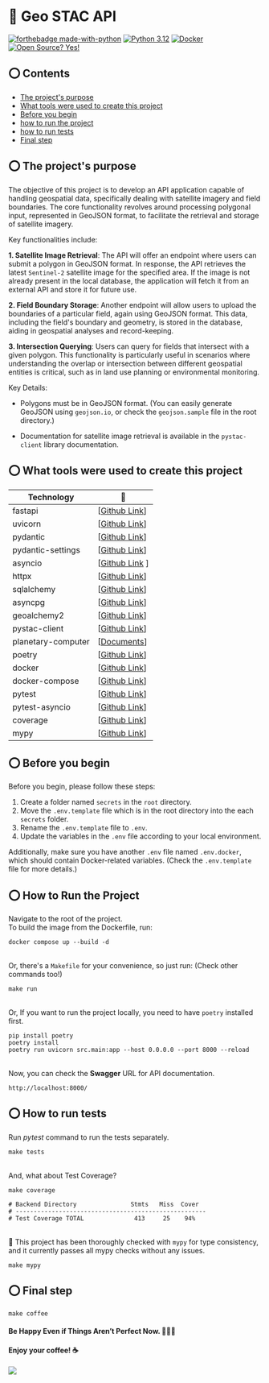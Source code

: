 # 🤖 Geo STAC API
[![forthebadge made-with-python](https://forthebadge.com/images/badges/made-with-python.svg)](https://www.python.org/)
[![Python 3.12](https://img.shields.io/badge/python-3.12-blue.svg)](https://www.python.org/downloads/release/python-390/) [![Docker](https://badgen.net/badge/icon/docker?icon=docker&label)](https://https://docker.com/) [![Open Source? Yes!](https://badgen.net/badge/Open%20Source%20%3F/Yes%21/blue?icon=github)](https://github.com/Naereen/badges/)


## ⭕ Contents
- [The project's purpose](#-the-project's-purpose)
- [What tools were used to create this project](#-what-tools-were-used-to-create-this-project)
- [Before you begin](#-before-you-begin)
- [how to run the project](#-how-to-run-the-project)
- [how to run tests](#-how-to-run-tests)
- [Final step](#-final-step)


## ⭕ The project's purpose
The objective of this project is to develop an API application capable of handling geospatial data, specifically dealing with satellite imagery and field boundaries. The core functionality revolves around processing polygonal input, represented in GeoJSON format, to facilitate the retrieval and storage of satellite imagery.

Key functionalities include:

**1. Satellite Image Retrieval**: The API will offer an endpoint where users can submit a polygon in GeoJSON format. In response, the API retrieves the latest `Sentinel-2` satellite image for the specified area. If the image is not already present in the local database, the application will fetch it from an external API and store it for future use.

**2. Field Boundary Storage**: Another endpoint will allow users to upload the boundaries of a particular field, again using GeoJSON format. This data, including the field's boundary and geometry, is stored in the database, aiding in geospatial analyses and record-keeping.

**3. Intersection Querying**: Users can query for fields that intersect with a given polygon. This functionality is particularly useful in scenarios where understanding the overlap or intersection between different geospatial entities is critical, such as in land use planning or environmental monitoring.

Key Details:

- Polygons must be in GeoJSON format. (You can easily generate GeoJSON using `geojson.io`, or check the `geojson.sample` file in the root directory.)

- Documentation for satellite image retrieval is available in the `pystac-client` library documentation.


## ⭕ What tools were used to create this project
| Technology         |    🔗             |
| -----------------  | ----------------- |
| fastapi            | [[Github Link](https://github.com/tiangolo/fastapi)] |
| uvicorn            | [[Github Link](https://github.com/encode/uvicorn)] |
| pydantic           | [[Github Link](https://github.com/pydantic/pydantic)] |
| pydantic-settings  | [[Github Link](https://github.com/pydantic/pydantic-settings)]  |
| asyncio            | [[Github Link](https://github.com/python/cpython/blob/main/Doc/library/asyncio.rst) ] |
| httpx              | [[Github Link](https://github.com/encode/httpx/)] |
| sqlalchemy         | [[Github Link](https://github.com/sqlalchemy/sqlalchemy)] |
| asyncpg            | [[Github Link](https://github.com/MagicStack/asyncpg)] |
| geoalchemy2        | [[Github Link](https://github.com/geoalchemy/geoalchemy2)] |
| pystac-client      | [[Github Link](https://github.com/stac-utils/pystac-client)] |
| planetary-computer | [[Documents](https://planetarycomputer.microsoft.com/docs/quickstarts/reading-stac/)] |
| poetry             | [[Github Link](https://github.com/python-poetry/poetry)] |
| docker             | [[Github Link](https://github.com/docker-library/python)] |
| docker-compose     | [[Github Link](https://github.com/docker/compose)] |
| pytest             | [[Github Link](https://github.com/pytest-dev/pytest)] |
| pytest-asyncio     | [[Github Link](https://github.com/pytest-dev/pytest-asyncio)] |
| coverage           | [[Github Link](https://github.com/nedbat/coveragepy?tab=readme-ov-file)] |
| mypy               | [[Github Link](https://github.com/python/mypy)] |


## ⭕ Before you begin
Before you begin, please follow these steps:

1. Create a folder named `secrets` in the `root` directory.
2. Move the `.env.template` file which is in the root directory into the each `secrets` folder.
3. Rename the `.env.template` file to `.env`.
4. Update the variables in the `.env` file according to your local environment.

Additionally, make sure you have another `.env` file named `.env.docker`, which should contain Docker-related variables. (Check the `.env.template` file for more details.)


## ⭕ How to Run the Project
Navigate to the root of the project. <br>
To build the image from the Dockerfile, run:
```commandline
docker compose up --build -d
```

<br>Or, there's a `Makefile` for your convenience, so just run: (Check other commands too!)
```commandline
make run
```

<br>Or, If you want to run the project locally, you need to have `poetry` installed first.
```commandline
pip install poetry
poetry install
poetry run uvicorn src.main:app --host 0.0.0.0 --port 8000 --reload
```

<br>Now, you can check the **Swagger** URL for API documentation.
```commandline
http://localhost:8000/
```


## ⭕ How to run tests
Run _pytest_ command to run the tests separately.<br>
```commandline
make tests
```

<br>And, what about Test Coverage?
```commandline
make coverage

# Backend Directory               Stmts   Miss  Cover
# -----------------------------------------------------
# Test Coverage TOTAL              413     25    94%
```

<br>🌟 This project has been thoroughly checked with `mypy` for type consistency, and it currently passes all mypy checks without any issues.
```commandline
make mypy
```

## ⭕ Final step
```commandline
make coffee
```
#### Be Happy Even if Things Aren’t Perfect Now. 🎉🎉🎉
#### Enjoy your coffee! ☕

![](https://i1.wp.com/justmaths.co.uk/wp-content/uploads/2016/10/celebration-gif.gif)
